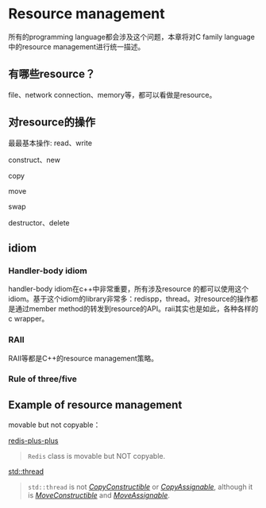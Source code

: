 # Resource management

所有的programming language都会涉及这个问题，本章将对C family language中的resource management进行统一描述。

## 有哪些resource？

file、network connection、memory等，都可以看做是resource。

## 对resource的操作

最最基本操作: read、write

construct、new

copy 

move

swap

destructor、delete

## idiom

### Handler-body idiom

handler-body idiom在c++中非常重要，所有涉及resource 的都可以使用这个idiom。基于这个idiom的library非常多：redispp，thread。对resource的操作都是通过member method的转发到resource的API。raii其实也是如此，各种各样的c wrapper。

### RAII

RAII等都是C++的resource management策略。



### Rule of three/five



## Example of resource management

movable but not copyable：

[redis-plus-plus](https://github.com/sewenew/redis-plus-plus)

> `Redis` class is movable but NOT copyable.

[std::thread](https://en.cppreference.com/w/cpp/thread/thread)

> `std::thread` is not [*CopyConstructible*](https://en.cppreference.com/w/cpp/named_req/CopyConstructible) or [*CopyAssignable*](https://en.cppreference.com/w/cpp/named_req/CopyAssignable), although it is [*MoveConstructible*](https://en.cppreference.com/w/cpp/named_req/MoveConstructible) and [*MoveAssignable*](https://en.cppreference.com/w/cpp/named_req/MoveAssignable).
